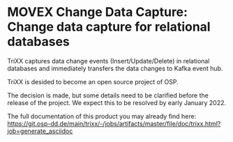 # MOVEX Change Data Capture: Change data capture for relational databases

TriXX captures data change events (Insert/Update/Delete) in relational databases and immediately transfers the data changes to Kafka event hub.

TriXX is desided to become an open source project of OSP.

The decision is made, but some details need to be clarified before the release of the project.
We expect this to be resolved by early January 2022.

The full documentation of this product you may already find here: https://git.osp-dd.de/main/trixx/-/jobs/artifacts/master/file/doc/trixx.html?job=generate_asciidoc

